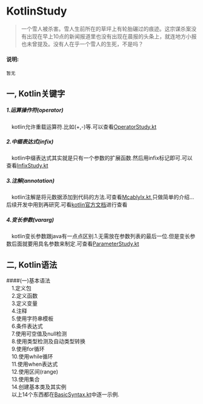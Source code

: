 # KotlinStudy
>一个雪人被杀害。雪人生前所在的草坪上有轮胎碾过的痕迹。这宗谋杀案没有出现在早上10点的新闻报道里也没有出现在晨报的头条上，就连地方小报也未曾提及。没有人在乎一个雪人的生死，不是吗？

#### 说明:
	暂无
## 一, Kotlin关键字
##### 1.运算操作符(operator)
&ensp;&ensp;kotlin允许重载运算符.比如(+,-)等.可以查看[OperatorStudy.kt](https://github.com/mcablylx/KotlinStudy/blob/master/OperatorOverloading/src/top/mcablylx/kotlin/OperatorStudy.kt)

##### 2.中缀表达式(infix)
&ensp;&ensp;kotlin中缀表达式其实就是只有一个参数的扩展函数.然后用infix标记即可.可以查看[InfixStudy.kt](https://github.com/mcablylx/KotlinStudy/blob/master/OperatorOverloading/src/top/mcablylx/kotlin/InfixStudy.kt)

##### 3.注解(annotation)
&ensp;&ensp;kotlin注解是将元数据添加到代码的方法.可查看[Mcablylx.kt](https://github.com/mcablylx/KotlinStudy/blob/master/OperatorOverloading/src/top/mcablylx/kotlin/Mcablylx.kt),只做简单的介绍...后续开发中用到再研究.可看[kotlin官方文档](https://www.kotlincn.net/docs/reference/annotations.html)进行查看

##### 4.变长参数(vararg)
&ensp;&ensp;kotlin变长参数跟java有一点点区别.1.无需放在参数列表的最后一位.但是变长参数后面就要用具名参数来制定.可查看[ParameterStudy.kt](https://github.com/mcablylx/KotlinStudy/blob/master/OperatorOverloading/src/top/mcablylx/kotlin/ParameterStudy.kt)

## 二, Kotlin语法
####(一)基本语法</br>
&ensp;&ensp;1.定义包</br>
&ensp;&ensp;2.定义函数</br>
&ensp;&ensp;3.定义变量</br>
&ensp;&ensp;4.注释</br>
&ensp;&ensp;5.使用字符串模板</br>
&ensp;&ensp;6.条件表达式</br>
&ensp;&ensp;7.使用可空值及null检测</br>
&ensp;&ensp;8.使用类型检测及自动类型转换</br>
&ensp;&ensp;9.使用for循环</br>
&ensp;&ensp;10.使用while循环</br>
&ensp;&ensp;11.使用when表达式</br>
&ensp;&ensp;12.使用区间(range)</br>
&ensp;&ensp;13.使用集合</br>
&ensp;&ensp;14.创建基本类及其实例</br>
&ensp;&ensp;以上14个东西都在[BasicSyntax.kt](https://github.com/mcablylx/KotlinStudy/blob/master/OperatorOverloading/src/top/mcablylx/kotlin/BasicSyntax.kt)中逐一示例.
